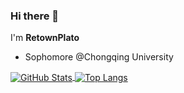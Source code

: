 ### Hi there 👋

I'm **RetownPlato**

- Sophomore @Chongqing University

<a href="https://github.com/RetownPlato">
  <img align="center" alt="GitHub Stats" src="https://github-readme-stats.vercel.app/api?username=RetownPlato&show_icons=true&include_all_commits=true" />
</a>
<a href="https://github.com/RetownPlato">
  <img align="center" alt="Top Langs" src="https://github-readme-stats.vercel.app/api/top-langs/?username=RetownPlato&layout=compact" />
</a>

<!--
**RetownPlato/RetownPlato** is a ✨ _special_ ✨ repository because its `README.md` (this file) appears on your GitHub profile.

Here are some ideas to get you started:

- 🔭 I’m currently working on ...
- 🌱 I’m currently learning ...
- 👯 I’m looking to collaborate on ...
- 🤔 I’m looking for help with ...
- 💬 Ask me about ...
- 📫 How to reach me: ...
- 😄 Pronouns: ...
- ⚡ Fun fact: ...
-->

